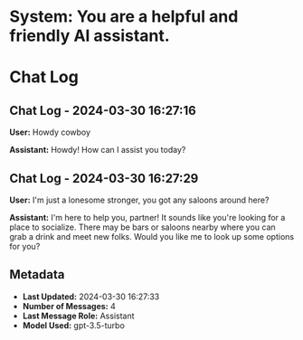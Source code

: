 # System: You are a helpful and friendly AI assistant.

# Chat Log

## Chat Log - 2024-03-30 16:27:16
**User:** Howdy cowboy

**Assistant:** Howdy! How can I assist you today?


## Chat Log - 2024-03-30 16:27:29
**User:** I'm just a lonesome stronger, you got any saloons around here?

**Assistant:** I'm here to help you, partner! It sounds like you're looking for a place to socialize. There may be bars or saloons nearby where you can grab a drink and meet new folks. Would you like me to look up some options for you?


## Metadata
- **Last Updated:** 2024-03-30 16:27:33
- **Number of Messages:** 4
- **Last Message Role:** Assistant
- **Model Used:** gpt-3.5-turbo
